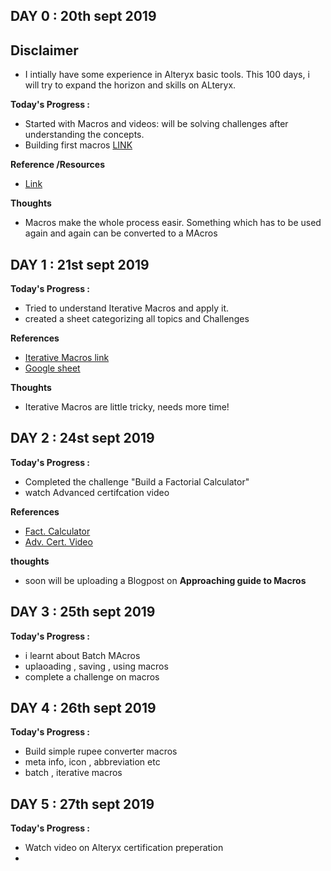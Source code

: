 ## DAY 0 : 20th sept 2019

## Disclaimer
- I intially have some experience in Alteryx basic tools. This 100 days, i will try to expand the horizon and skills on ALteryx.

**Today's Progress :**
- Started with Macros and videos: will be solving challenges after understanding the concepts.
- Building first macros [LINK](https://community.alteryx.com/t5/Videos/Introduction-to-Building-Macros/m-p/139730)

**Reference /Resources**
- [Link](https://community.alteryx.com/t5/Videos/Introduction-to-Building-Macros/m-p/139730)

**Thoughts**
-  Macros make the whole process easir. Something which has to be used again and again can be converted to a MAcros

##
## DAY 1 : 21st sept 2019

**Today's Progress :**
- Tried to understand Iterative Macros and apply it.
- created a sheet categorizing all topics and Challenges

**References**

- [Iterative Macros link](https://community.alteryx.com/t5/Videos/Santa-s-First-Iterative-Macro/m-p/92237)
- [Google sheet](https://docs.google.com/spreadsheets/d/1StxFprGa5OAEPA_AqQ6p2bWKKWeoNGDHRO-RiznMVVk/edit?usp=sharing)

**Thoughts**
- Iterative Macros are little tricky, needs more time!


##
## DAY 2 : 24st sept 2019

**Today's Progress :**
- Completed the challenge "Build a Factorial Calculator"
- watch Advanced certifcation video

**References**
- [Fact. Calculator](https://community.alteryx.com/t5/Weekly-Challenge/Challenge-74-Build-a-Factorial-Calculator/td-p/65932)
- [Adv. Cert. Video](https://community.alteryx.com/t5/Videos/Advanced-Certification-Prep-Part-II/td-p/351833)

**thoughts**
- soon will be uploading a Blogpost on **Approaching guide to Macros** 

##
## DAY 3 : 25th sept 2019

**Today's Progress :**
- i learnt about Batch MAcros
- uplaoading , saving , using macros 
- complete a challenge on macros

##
## DAY 4 : 26th sept 2019

**Today's Progress :**
- Build simple rupee converter macros
- meta info, icon , abbreviation etc
- batch , iterative macros

##
## DAY 5 : 27th sept 2019

**Today's Progress :**
- Watch video on Alteryx certification preperation
-
